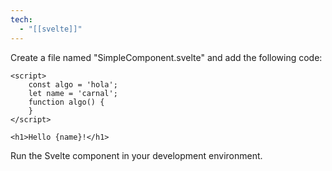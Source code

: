 ```yaml
---
tech:
  - "[[svelte]]"
---
```

Create a file named "SimpleComponent.svelte" and add the following code:

```svelte
<script>
	const algo = 'hola';
	let name = 'carnal';
	function algo() {
	}
</script>

<h1>Hello {name}!</h1>
```

Run the Svelte component in your development environment.